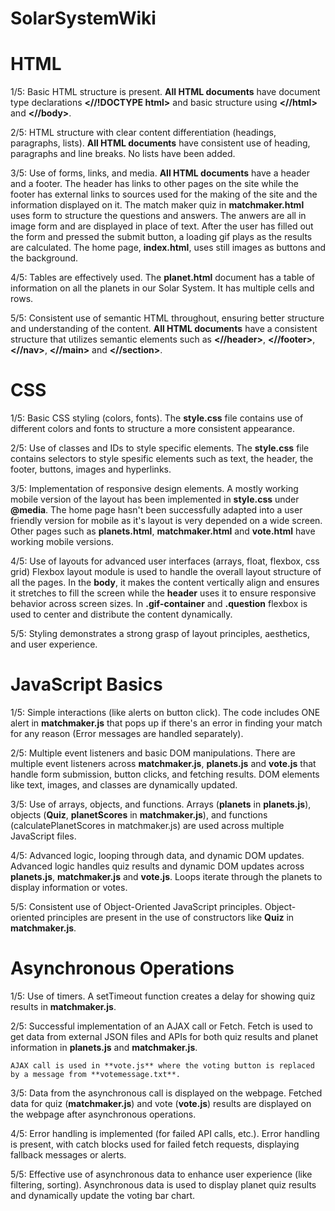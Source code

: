 # SolarSystemWiki

# HTML
1/5:
Basic HTML structure is present.
    **All HTML documents** have document type declarations **<//!DOCTYPE html>**
    and basic structure using **<//html>** and **<//body>**.

2/5:
HTML structure with clear content differentiation (headings, paragraphs, lists).
    **All HTML documents** have consistent use of heading, paragraphs
    and line breaks. No lists have been added.

3/5:
Use of forms, links, and media.
    **All HTML documents** have a header and a footer. The header has links to
    other pages on the site while the footer has external links to sources used
    for the making of the site and the information displayed on it.
    The match maker quiz in **matchmaker.html** uses form to structure the questions
    and answers. The anwers are all in image form and are displayed in place of text.
    After the user has filled out the form and pressed the submit button, a loading gif
    plays as the results are calculated.
    The home page, **index.html**, uses still images as buttons and the background.

4/5:
Tables are effectively used.
    The **planet.html** document has a table of information on all the planets in
    our Solar System. It has multiple cells and rows.

5/5:
Consistent use of semantic HTML throughout, ensuring better structure and understanding of the content.
    **All HTML documents** have a consistent structure that utilizes semantic elements such as
    **<//header>**, **<//footer>**, **<//nav>**, **<//main>** and **<//section>**.


# CSS
1/5:
Basic CSS styling (colors, fonts).
    The **style.css** file contains use of different colors and fonts
    to structure a more consistent appearance.

2/5:
Use of classes and IDs to style specific elements.
    The **style.css** file contains selectors to style spesific elements such as
    text, the header, the footer, buttons, images and hyperlinks.

3/5:
Implementation of responsive design elements.
    A mostly working mobile version of the layout has been implemented in **style.css** under **@media**.
    The home page hasn't been successfully adapted into a user friendly version for mobile as
    it's layout is very depended on a wide screen. Other pages
    such as **planets.html**, **matchmaker.html** and **vote.html** have working mobile versions.

4/5:
Use of layouts for advanced user interfaces (arrays, float, flexbox, css grid)
    Flexbox layout module is used to handle the overall layout structure of all the pages.
    In the **body**, it makes the content vertically align and ensures it stretches
    to fill the screen while the **header** uses it to ensure responsive
    behavior across screen sizes. In **.gif-container** and **.question** flexbox is used
    to center and distribute the content dynamically.

5/5:
Styling demonstrates a strong grasp of layout principles, aesthetics, and user experience.


# JavaScript Basics
1/5:
Simple interactions (like alerts on button click).
    The code includes ONE alert in **matchmaker.js** that pops up if there's
    an error in finding your match for any reason (Error messages are handled separately).

2/5:
Multiple event listeners and basic DOM manipulations.
    There are multiple event listeners across **matchmaker.js**, **planets.js**
    and **vote.js** that handle form submission, button clicks, and fetching results.
    DOM elements like text, images, and classes are dynamically updated.

3/5:
Use of arrays, objects, and functions.
    Arrays (**planets** in **planets.js**), objects (**Quiz**, **planetScores** in **matchmaker.js**), and
    functions (calculatePlanetScores in matchmaker.js) are used across multiple JavaScript files.

4/5:
Advanced logic, looping through data, and dynamic DOM updates.
    Advanced logic handles quiz results and dynamic DOM updates across **planets.js**, **matchmaker.js**
    and **vote.js**. Loops iterate through the planets to display information or votes.

5/5:
Consistent use of Object-Oriented JavaScript principles.
    Object-oriented principles are present in the use of constructors like **Quiz** in **matchmaker.js**.


# Asynchronous Operations
1/5:
Use of timers.
    A setTimeout function creates a delay for showing quiz results in **matchmaker.js**.

2/5:
Successful implementation of an AJAX call or Fetch.
    Fetch is used to get data from external JSON files and APIs for both quiz results and planet information
    in **planets.js** and **matchmaker.js**.

    AJAX call is used in **vote.js** where the voting button is replaced by a message from **votemessage.txt**.

3/5:
Data from the asynchronous call is displayed on the webpage.
    Fetched data for quiz (**matchmaker.js**) and vote (**vote.js**) results are displayed on the webpage
    after asynchronous operations.

4/5:
Error handling is implemented (for failed API calls, etc.).
    Error handling is present, with catch blocks used for failed fetch requests,
    displaying fallback messages or alerts.

5/5:
Effective use of asynchronous data to enhance user experience (like filtering, sorting).
    Asynchronous data is used to display planet quiz results and dynamically update
    the voting bar chart.